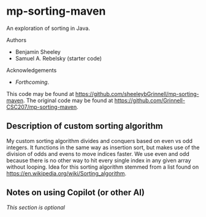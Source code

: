 # mp-sorting-maven

An exploration of sorting in Java.

Authors

* Benjamin Sheeley
* Samuel A. Rebelsky (starter code)

Acknowledgements

* _Forthcoming_.

This code may be found at <https://github.com/sheeleybGrinnell/mp-sorting-maven>. The original code may be found at <https://github.com/Grinnell-CSC207/mp-sorting-maven>.

Description of custom sorting algorithm
---------------------------------------

My custom sorting algorithm divides and conquers based on even vs odd integers. It functions in the same way as insertion sort, but makes use of the division of odds and evens to move indices faster. We use even and odd because there is no other way to hit every single index in any given array without looping. Idea for this sorting algorithm stemmed from a list found on <https://en.wikipedia.org/wiki/Sorting_algorithm>.

Notes on using Copilot (or other AI)
------------------------------------

_This section is optional_
